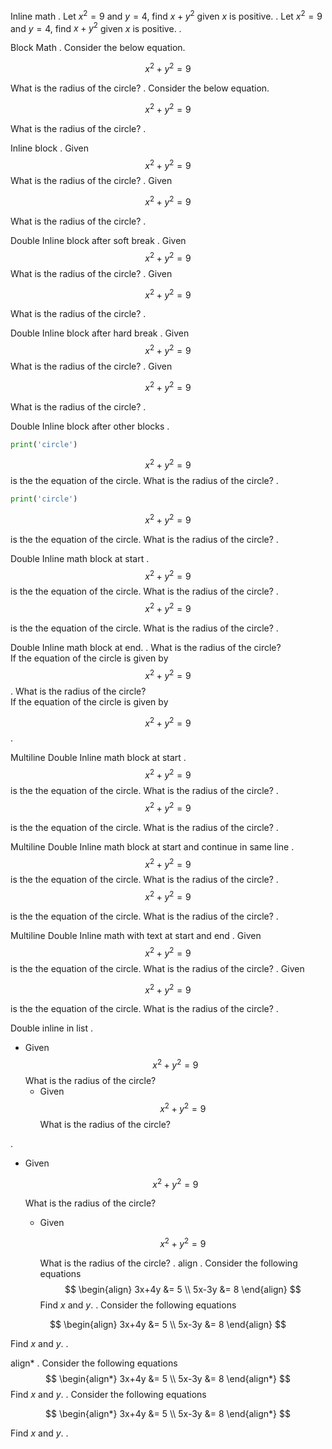 Inline math
.
Let $x^2=9$ and $y=4$, find $x+y^2$ given $x$ is positive.
.
Let $x^2=9$ and $y=4$, find $x+y^2$ given $x$ is positive.
.

Block Math
.
Consider the below equation.

$$
x^2 + y^2 = 9
$$

What is the radius of the circle?
.
Consider the below equation.

$$
x^2 + y^2 = 9
$$

What is the radius of the circle?
.

Inline block
.
Given $$x^2 + y^2 = 9$$ What is the radius of the circle?
.
Given

$$
x^2 + y^2 = 9
$$

What is the radius of the circle?
.

Double Inline block after soft break
.
Given
$$x^2 + y^2 = 9$$
What is the radius of the circle?
.
Given

$$
x^2 + y^2 = 9
$$

What is the radius of the circle?
.

Double Inline block after hard break
.
Given  
$$x^2 + y^2 = 9$$
What is the radius of the circle?
.
Given

$$
x^2 + y^2 = 9
$$

What is the radius of the circle?
.

Double Inline block after other blocks
.
```python
print('circle')
```
$$x^2 + y^2 = 9$$ is the the equation of the circle.
What is the radius of the circle?
.
```python
print('circle')
```

$$
x^2 + y^2 = 9
$$

is the the equation of the circle.
What is the radius of the circle?
.

Double Inline math block at start
.
$$x^2 + y^2 = 9$$ is the the equation of the circle.
What is the radius of the circle?
.
$$
x^2 + y^2 = 9
$$

is the the equation of the circle.
What is the radius of the circle?
.

Double Inline math block at end.
.
What is the radius of the circle?   
If the equation of the circle is given by $$x^2 + y^2 = 9$$
.
What is the radius of the circle?\
If the equation of the circle is given by

$$
x^2 + y^2 = 9
$$
.

Multiline Double Inline math block at start
.
$$
x^2 + y^2 = 9
$$
is the the equation of the circle.
What is the radius of the circle?
.
$$
x^2 + y^2 = 9
$$

is the the equation of the circle.
What is the radius of the circle?
.

Multiline Double Inline math block at start and continue in same line
.
$$
x^2 + y^2 = 9
$$ is the the equation of the circle.
What is the radius of the circle?
.
$$
x^2 + y^2 = 9
$$

is the the equation of the circle.
What is the radius of the circle?
.

Multiline Double Inline math with text at start and end
.
Given $$
x^2 + y^2 = 9
$$ is the the equation of the circle.
What is the radius of the circle?
.
Given

$$
x^2 + y^2 = 9
$$

is the the equation of the circle.
What is the radius of the circle?
.

Double inline in list
.

- Given $$x^2 + y^2 = 9$$ What is the radius of the circle?
  - Given $$x^2 + y^2 = 9$$ What is the radius of the circle?

.
- Given

  $$
  x^2 + y^2 = 9
  $$

  What is the radius of the circle?

  - Given

    $$
    x^2 + y^2 = 9
    $$

    What is the radius of the circle?
.
align
.
Consider the following equations
$$
\begin{align}
3x+4y &= 5 \\
5x-3y &= 8
\end{align}
$$
Find $x$ and $y$.
.
Consider the following equations

$$
\begin{align}
3x+4y &= 5 \\
5x-3y &= 8
\end{align}
$$

Find $x$ and $y$.
.

align*
.
Consider the following equations
$$
\begin{align*}
3x+4y &= 5 \\
5x-3y &= 8
\end{align*}
$$
Find $x$ and $y$.
.
Consider the following equations

$$
\begin{align*}
3x+4y &= 5 \\
5x-3y &= 8
\end{align*}
$$

Find $x$ and $y$.
.

